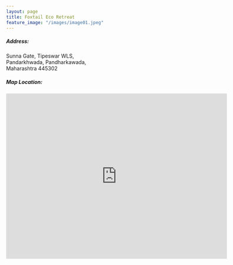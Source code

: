 ```yaml
---
layout: page
title: Foxtail Eco Retreat
feature_image: "/images/image01.jpeg"
---
```






##### Address:

<span>
Sunna Gate, Tipeswar WLS,<br />
Pandarkhwada, Pandharkawada, <br />
Maharashtra 445302 <br />
</span>

##### Map Location:
<iframe width="600" height="450" frameborder="0" style="border:0" src="https://www.google.com/maps/embed/v1/place?q=place_id:ChIJdwXJAAJT0jsRtulxXOy9tvU&key=AIzaSyDeG3sUjZFYn3a4gk3IqW0P3lXal1ny5yo" allowfullscreen></iframe>